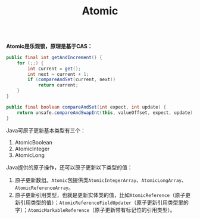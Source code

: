 # <center>Atomic</center>

<br></br>



**Atomic是乐观锁，原理是基于CAS：**

``` java
public final int getAndIncrement() {
    for (;;) {
        int current = get();
        int next = current + 1;
        if (compareAndSet(current, next))
            return current;
    }
}

public final boolean compareAndSet(int expect, int update) {
    return unsafe.compareAndSwapInt(this, valueOffset, expect, update);
}
```

Java可原子更新基本类型有三个：
1. AtomicBoolean
2. AtomicInteger
3. AtomicLong

Java提供的原子操作，还可以原子更新以下类型的值：
1. 原子更新数组。`Atomic`包提供类`AtomicIntegerArray`、`AtomicLongArray`、`AtomicReferenceArray`。
2. 原子更新引用类型，也就是更新实体类的值，比如`AtomicReference`（原子更新引用类型的值）；`AtomicReferenceFieldUpdater`（原子更新引用类型里的字）；`AtomicMarkableReference`（原子更新带有标记位的引用类型）。


